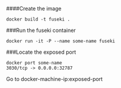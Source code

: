 ####Create the image

```
docker build -t fuseki .
```

###Run the fuseki container
```
docker run -it -P --name some-name fuseki
```

###Locate the exposed port
```
docker port some-name
3030/tcp -> 0.0.0.0:32787
```

Go to docker-machine-ip:exposed-port
